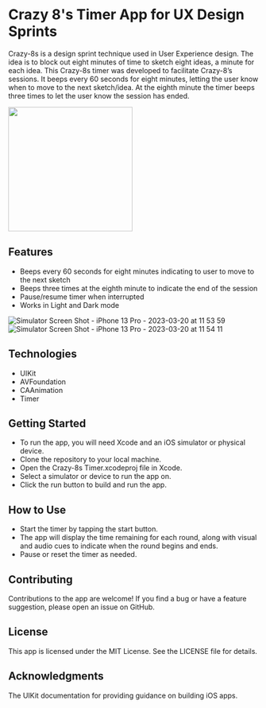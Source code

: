 # Crazy 8's Timer App for UX Design Sprints

Crazy-8s is a design sprint technique used in User Experience design. The idea is to block out eight minutes of time to sketch eight ideas, a minute for each idea. This Crazy-8s timer was developed to facilitate Crazy-8’s sessions. It beeps every 60 seconds for eight minutes, letting the user know when to move to the next sketch/idea. At the eighth minute the timer beeps three times to let the user know the session has ended.

<img src="https://user-images.githubusercontent.com/52054174/226864006-3f708e7b-0cac-418f-bebe-51996db76116.png" width="250" height="250">

## Features
* Beeps every 60 seconds for eight minutes indicating to user to move to the next sketch  
* Beeps three times at the eighth minute to indicate the end of the session  
* Pause/resume timer when interrupted  
* Works in Light and Dark mode  

![Simulator Screen Shot - iPhone 13 Pro - 2023-03-20 at 11 53 59](https://user-images.githubusercontent.com/52054174/226866449-83594d67-b992-49f2-a28d-5d5284cea98c.png)
![Simulator Screen Shot - iPhone 13 Pro - 2023-03-20 at 11 54 11](https://user-images.githubusercontent.com/52054174/226866458-996ef195-b4f6-4112-9c22-579a8539784e.png)


## Technologies
* UIKit  
* AVFoundation  
* CAAnimation  
* Timer  

## Getting Started
* To run the app, you will need Xcode and an iOS simulator or physical device.  
* Clone the repository to your local machine.  
* Open the Crazy-8s Timer.xcodeproj file in Xcode.  
* Select a simulator or device to run the app on.  
* Click the run button to build and run the app.  

## How to Use
* Start the timer by tapping the start button.  
* The app will display the time remaining for each round, along with visual and audio cues to indicate when the round begins and ends.  
* Pause or reset the timer as needed.  

## Contributing
Contributions to the app are welcome! If you find a bug or have a feature suggestion, please open an issue on GitHub.

## License
This app is licensed under the MIT License. See the LICENSE file for details.

## Acknowledgments
The UIKit documentation for providing guidance on building iOS apps.
